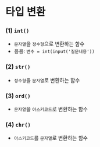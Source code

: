 # 타입 변환

### (1) `int()`

* `문자열`을 `정수형`으로 변환하는 함수
* 응용: `변수 = int(input('질문내용'))`



### (2)  `str()`

* `정수형`을 `문자열`로 변환하는 함수



### (3) `ord()`

* `문자열`을 `아스키코드`로 변환하는 함수



### (4) `chr()`

* `아스키코드`를 `문자열`로 변환하는 함수

